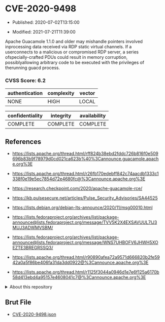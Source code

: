 # CVE-2020-9498

- Published: 2020-07-02T13:15:00

- Modified: 2021-07-21T11:39:00

Apache Guacamole 1.1.0 and older may mishandle pointers involved inprocessing data received via RDP static virtual channels. If a userconnects to a malicious or compromised RDP server, a series ofspecially-crafted PDUs could result in memory corruption, possiblyallowing arbitrary code to be executed with the privileges of therunning guacd process.

### CVSS Score: **6.2**

| authentication | complexity | vector |
| --- | --- | --- |
| NONE | HIGH | LOCAL |

| confidentiality | integrity | availability |
| --- | --- | --- |
| COMPLETE | COMPLETE | COMPLETE |

## References

* https://lists.apache.org/thread.html/rff824b38ebd2fddc726b816f0e509696b83b9f78979d0cd021ca623b%40%3Cannounce.guacamole.apache.org%3E

* https://lists.apache.org/thread.html/r26fb170edebff842c74aacdb1333c1338f0e19e5ec7854d72e4680fc@%3Cannounce.apache.org%3E

* https://research.checkpoint.com/2020/apache-guacamole-rce/

* https://kb.pulsesecure.net/articles/Pulse_Security_Advisories/SA44525

* https://lists.debian.org/debian-lts-announce/2020/11/msg00010.html

* https://lists.fedoraproject.org/archives/list/package-announce@lists.fedoraproject.org/message/TVV5K2X4EXSAVUUL7IJ3MUJ3ADWMVSBM/

* https://lists.fedoraproject.org/archives/list/package-announce@lists.fedoraproject.org/message/WNS7UHBOFV6JHWH5XOEZTE3BREGRSSQ3/

* https://lists.apache.org/thread.html/r90890afea72a9571d666820b2fe5942a0a5f86be406fa31da3dd0922@%3Cannounce.apache.org%3E

* https://lists.apache.org/thread.html/r1125f3044a0946d1e7e6f125a6170b58d413ebd4a95157e4608041c7@%3Cannounce.apache.org%3E

<details>
<summary>About this repository</summary> 

  This repository is part of the project [Live Hack CVE](https://github.com/Live-Hack-CVE). Main website can be found [www.live-hack.org](https://www.live-hack.org) 
  
  Made by [Sn0wAlice](https://github.com/Sn0wAlice) for the people that care about security and need to have a feed of the latest CVEs. Hope you enjoy it, don't forget to star the repo and follow me on [Twitter](https://twitter.com/Sn0wAlice) and [Github](https://github.com/Sn0wAlice). And that is my [personnal website](https://www.alice-snow.me/)

  - [Home Page](https://github.com/Live-Hack-CVE)
  - [Framework](https://github.com/Live-Hack-CVE/cve-framework)
  - [CVE database](https://github.com/Live-Hack-CVE/full_database)
  - [Changelog](https://github.com/Live-Hack-CVE/Changelog)
</details>

## Brut File

* [CVE-2020-9498.json](https://raw.githubusercontent.com/Live-Hack-CVE/full_database/main/cves/2020/CVE-2020-9498.json)

